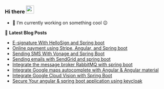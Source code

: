 ### Hi there <a href="https://hamdi-bouallegue.medium.com/"><img src="https://media.giphy.com/media/hvRJCLFzcasrR4ia7z/giphy.gif" width="25px"></a>

- 🔭 I’m currently working on something cool :wink:

📕 **Latest Blog Posts**
<!-- BLOG-POST-LIST:START -->
- [E-signature With HelloSign and Spring boot](https://hamdi-bouallegue.medium.com/e-signature-with-hellosign-and-spring-boot-4fcba7e3e2d1)
- [Online payment using Stripe, Angular, and Spring boot](https://hamdi-bouallegue.medium.com/online-payment-using-stripe-angular-and-spring-boot-bf576ad177b2)
- [Sending SMS With Vonage and Spring Boot](https://hamdi-bouallegue.medium.com/sending-sms-with-vonage-and-spring-boot-1f5b13810140)
- [Sending emails with SendGrid and spring boot](https://hamdi-bouallegue.medium.com/sending-emails-with-sendgrid-and-spring-boot-81e9637a1f05)
- [Integrate the message broker RabbitMQ with spring boot](https://hamdi-bouallegue.medium.com/integrate-the-message-broker-rabbitmq-with-spring-boot-ee94ea489706)
- [Integrate Google maps autocomplete with Angular & Angular material](https://hamdi-bouallegue.medium.com/integrate-google-maps-autocomplete-with-angular-angular-material-5ee6c31946c2)
- [Integrate Google Cloud Vision with Spring Boot](https://medium.com/codex/integrate-google-cloud-vision-with-spring-boot-8e93db4dc110)
- [Secure Your angular & spring boot application using keycloak](https://hamdi-bouallegue.medium.com/secure-your-angular-spring-boot-application-using-keycloak-891efab50db8)
<!-- BLOG-POST-LIST:END -->

